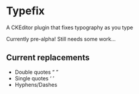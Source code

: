 # Typefix
A CKEditor plugin that fixes typography as you type

Currently pre-alpha! Still needs some work…

## Current replacements

* Double quotes “ ”
* Single quotes ‘ ’
* Hyphens/Dashes 
